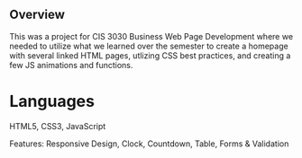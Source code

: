 ## Overview
This was a project for CIS 3030 Business Web Page Development where we needed to utilize 
what we learned over the semester to create a homepage with several linked HTML pages,
utlizing CSS best practices, and creating a few JS animations and functions. 

# Languages
HTML5, CSS3, JavaScript

Features: Responsive Design, Clock, Countdown, Table, Forms & Validation

